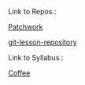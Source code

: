 Link to Repos.:

[Patchwork](https://github.com/Drekor/patchwork)

[git-lesson-repository](https://github.com/Drekor/git-lesson-repository)

Link to Syllabus.:

[Coffee](https://github.com/green-fox-academy/coffee-syllabus)
